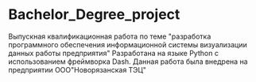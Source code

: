 # Bachelor_Degree_project
Выпускная квалификационная работа по теме "разработка программного обеспечения информационной системы визуализации данных работы предприятия"
Разработана на языке Python с использованием фреймворка Dash. Данная работа была внедрена на предприятии ООО"Новорязанская ТЭЦ"
